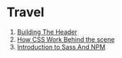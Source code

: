# Travel

1. [Building The Header](Docs/1.BuildingTheHeader.md)
2. [How CSS Work Behind the scene](Docs/3.%20How%20CSS%20Works%20A%20Look%20Behind%20the%20Scenes/HowCssWorksBehiedTheScence.md)
1. [Introduction to Sass And NPM](Docs/4.%20Introduction%20to%20Sass%20and%20NPM/ntroductiontoSassandNPM.md)
